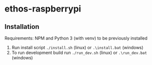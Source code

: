 # ethos-raspberrypi

## Installation

Requirements: NPM and Python 3 (with venv) to be previously installed

1. Run install script `./install.sh` (linux) or `.\install.bat` (windows)
2. To run development build run `./run_dev.sh` (linux) or `.\run_dev.bat` (windows)
